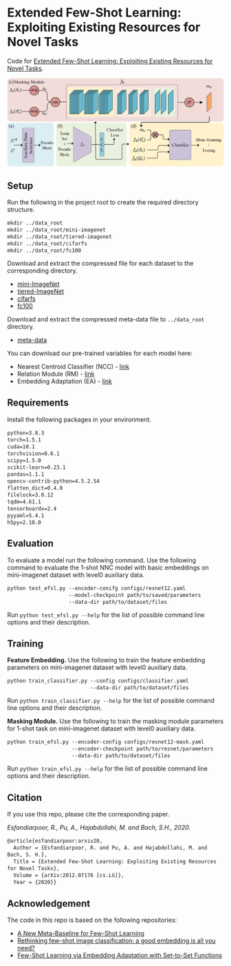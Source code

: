 # Extended Few-Shot Learning: Exploiting Existing Resources for Novel Tasks

Code for [Extended Few-Shot Learning: Exploiting Existing Resources for Novel Tasks](https://arxiv.org/abs/2012.07176).

<img src="block_diagrambw.png" width=750>

## Setup
Run the following in the project root to create the required directory structure.
```
mkdir ../data_root
mkdir ../data_root/mini-imagenet
mkdir ../data_root/tiered-imagenet
mkdir ../data_root/cifarfs
mkdir ../data_root/fc100
```
Download and extract the compressed file for each dataset to the corresponding directory.

* [mini-ImageNet](https://drive.google.com/file/d/1ymtHXsfqdweRcQn6JE4pjt6vFXwcaHgk/view?usp=sharing) 
* [tiered-ImageNet](https://drive.google.com/file/d/1_xXHOenGwT2scZ-d8MhnXCG-Uc5ht4sy/view?usp=sharing)
* [cifarfs](https://drive.google.com/file/d/1-wPhCsKTvP1rVVqbqwL6yjkh6x4mvgWq/view?usp=sharing)
* [fc100](https://drive.google.com/file/d/1ZacfPbfuebAuryX2t3GT9_mCH9SAxP17/view?usp=sharing)

Download and extract the compressed meta-data file to `../data_root` directory.

* [meta-data](https://drive.google.com/file/d/1FZwm_9vg2Z50SATcwFVKkeC4s5FUhCZG/view?usp=sharing)

You can download our pre-trained variables for each model here:
* Nearest Centroid Classifier (NCC) - [link](https://drive.google.com/drive/folders/16Fwz6fBmhvjShZdFMX02HDllwgP22_Wg?usp=sharing)
* Relation Module (RM) - [link](https://drive.google.com/drive/folders/1BrG0Aiu7BL8TEpee2xXBYtRB_7981A3W?usp=sharing)
* Embedding Adaptation (EA) - [link](https://drive.google.com/drive/folders/15QxLaXX1ltoSyNLylFh-v6j4bgrC34iH?usp=sharing)

## Requirements

Install the following packages in your environment.

```text
python=3.8.3
torch=1.5.1
cuda=10.1
torchvision=0.6.1
scipy=1.5.0
scikit-learn=0.23.1
pandas=1.1.1
opencv-contrib-python=4.5.2.54
flatten_dict=0.4.0
filelock=3.0.12
tqdm=4.61.1
tensorboardx=2.4
pyyaml=5.4.1
h5py=2.10.0
```


## Evaluation

To evaluate a model run the following command.
Use the following command to evaluate the 1-shot NNC model with basic embeddings on mini-imagenet dataset with level0 auxiliary data.

```commandline
python test_efsl.py --encoder-conifg configs/resnet12.yaml 
                    --model-checkpoint path/to/saved/parameters
                    --data-dir path/to/dataset/files
```

Run `python test_efsl.py --help` for the list of possible command line options and their description.

## Training

**Feature Embedding.** Use the following to train the feature embedding parameters on mini-imagenet dataset with level0 auxiliary data. 

```commandline
python train_classifier.py --config configs/classifier.yaml 
                           --data-dir path/to/dataset/files
```

Run `python train_classifier.py --help` for the list of possible command line options and their description.

**Masking Module.** Use the following to train the masking module parameters for 1-shot task on mini-imagenet dataset with level0 auxiliary data. 


```commandline
python train_efsl.py --encoder-config configs/resnet12-mask.yaml
                     --encoder-checkpoint path/to/resnet/parameters
                     --data-dir path/to/dataset/files
```
Run `python train_efsl.py --help` for the list of possible command line options and their description.


## Citation
If you use this repo, please cite the corresponding paper.

*Esfandiarpoor, R., Pu, A., Hajabdollahi, M. and Bach, S.H., 2020.*

```
@article{esfandiarpoor:arxiv20,
  Author = {Esfandiarpoor, R. and Pu, A. and Hajabdollahi, M. and Bach, S. H.},
  Title = {Extended Few-Shot Learning: Exploiting Existing Resources for Novel Tasks},
  Volume = {arXiv:2012.07176 [cs.LG]},
  Year = {2020}}
```

## Acknowledgement
The code in this repo is based on the following repositories:
* [A New Meta-Baseline for Few-Shot Learning](https://github.com/yinboc/few-shot-meta-baseline)
* [Rethinking few-shot image classification: a good embedding is all you need?](https://github.com/WangYueFt/rfs/)
* [Few-Shot Learning via Embedding Adaptation with Set-to-Set Functions](https://github.com/Sha-Lab/FEAT)
